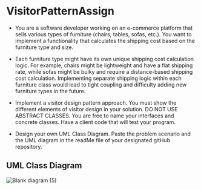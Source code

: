 # VisitorPatternAssign

- You are a software developer working on an e-commerce platform that sells various types of furniture (chairs, tables, sofas, etc.). You want to implement a functionality that calculates the shipping cost based on the furniture type and size.

- Each furniture type might have its own unique shipping cost calculation logic. For example, chairs might be lightweight and have a flat shipping rate, while sofas might be bulky and require a distance-based shipping cost calculation. Implementing separate shipping logic within each furniture class would lead to tight coupling and difficulty adding new furniture types in the future.

- Implement a visitor design pattern approach. You must show the different elements of visitor design in your solution.  DO NOT USE ABSTRACT CLASSES. You are free to name your interfaces and concrete classes. Have a client code that will test your program.

- Design your own UML Class Diagram.  Paste the problem scenario and the UML diagram in the readMe file of your designated gitHub repository.


## UML Class Diagram
![Blank diagram (5)](https://github.com/user-attachments/assets/23a38251-75e7-43ab-b454-960e4e139667)
